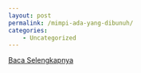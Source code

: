 ```yaml
---
layout: post
permalink: /mimpi-ada-yang-dibunuh/
categories:
    - Uncategorized
---
```


[Baca Selengkapnya](/06)